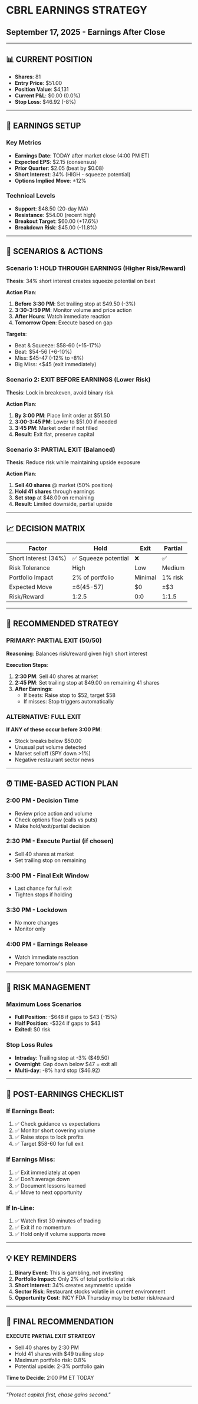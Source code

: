 # CBRL EARNINGS STRATEGY
## September 17, 2025 - Earnings After Close

---

## 📊 CURRENT POSITION
- **Shares**: 81
- **Entry Price**: $51.00
- **Position Value**: $4,131
- **Current P&L**: $0.00 (0.0%)
- **Stop Loss**: $46.92 (-8%)

---

## 🎯 EARNINGS SETUP

### Key Metrics
- **Earnings Date**: TODAY after market close (4:00 PM ET)
- **Expected EPS**: $2.15 (consensus)
- **Prior Quarter**: $2.05 (beat by $0.08)
- **Short Interest**: 34% (HIGH - squeeze potential)
- **Options Implied Move**: ±12%

### Technical Levels
- **Support**: $48.50 (20-day MA)
- **Resistance**: $54.00 (recent high)
- **Breakout Target**: $60.00 (+17.6%)
- **Breakdown Risk**: $45.00 (-11.8%)

---

## 🎲 SCENARIOS & ACTIONS

### Scenario 1: HOLD THROUGH EARNINGS (Higher Risk/Reward)
**Thesis**: 34% short interest creates squeeze potential on beat

**Action Plan**:
1. **Before 3:30 PM**: Set trailing stop at $49.50 (-3%)
2. **3:30-3:59 PM**: Monitor volume and price action
3. **After Hours**: Watch immediate reaction
4. **Tomorrow Open**: Execute based on gap

**Targets**:
- Beat & Squeeze: $58-60 (+15-17%)
- Beat: $54-56 (+6-10%)
- Miss: $45-47 (-12% to -8%)
- Big Miss: <$45 (exit immediately)

### Scenario 2: EXIT BEFORE EARNINGS (Lower Risk)
**Thesis**: Lock in breakeven, avoid binary risk

**Action Plan**:
1. **By 3:00 PM**: Place limit order at $51.50
2. **3:00-3:45 PM**: Lower to $51.00 if needed
3. **3:45 PM**: Market order if not filled
4. **Result**: Exit flat, preserve capital

### Scenario 3: PARTIAL EXIT (Balanced)
**Thesis**: Reduce risk while maintaining upside exposure

**Action Plan**:
1. **Sell 40 shares** @ market (50% position)
2. **Hold 41 shares** through earnings
3. **Set stop** at $48.00 on remaining
4. **Result**: Limited downside, partial upside

---

## 📈 DECISION MATRIX

| Factor | Hold | Exit | Partial |
|--------|------|------|---------|
| Short Interest (34%) | ✅ Squeeze potential | ❌ | ✅ |
| Risk Tolerance | High | Low | Medium |
| Portfolio Impact | 2% of portfolio | Minimal | 1% risk |
| Expected Move | ±$6 ($45-57) | $0 | ±$3 |
| Risk/Reward | 1:2.5 | 0:0 | 1:1.5 |

---

## 🎯 RECOMMENDED STRATEGY

### **PRIMARY: PARTIAL EXIT (50/50)**
**Reasoning**: Balances risk/reward given high short interest

**Execution Steps**:
1. **2:30 PM**: Sell 40 shares at market
2. **2:45 PM**: Set trailing stop at $49.00 on remaining 41 shares
3. **After Earnings**:
   - If beats: Raise stop to $52, target $58
   - If misses: Stop triggers automatically

### **ALTERNATIVE: FULL EXIT**
**If ANY of these occur before 3:00 PM**:
- Stock breaks below $50.00
- Unusual put volume detected
- Market selloff (SPY down >1%)
- Negative restaurant sector news

---

## ⏰ TIME-BASED ACTION PLAN

### 2:00 PM - Decision Time
- Review price action and volume
- Check options flow (calls vs puts)
- Make hold/exit/partial decision

### 2:30 PM - Execute Partial (if chosen)
- Sell 40 shares at market
- Set trailing stop on remaining

### 3:00 PM - Final Exit Window
- Last chance for full exit
- Tighten stops if holding

### 3:30 PM - Lockdown
- No more changes
- Monitor only

### 4:00 PM - Earnings Release
- Watch immediate reaction
- Prepare tomorrow's plan

---

## 🚨 RISK MANAGEMENT

### Maximum Loss Scenarios
- **Full Position**: -$648 if gaps to $43 (-15%)
- **Half Position**: -$324 if gaps to $43
- **Exited**: $0 risk

### Stop Loss Rules
- **Intraday**: Trailing stop at -3% ($49.50)
- **Overnight**: Gap down below $47 = exit all
- **Multi-day**: -8% hard stop ($46.92)

---

## 📝 POST-EARNINGS CHECKLIST

### If Earnings Beat:
1. ✅ Check guidance vs expectations
2. ✅ Monitor short covering volume
3. ✅ Raise stops to lock profits
4. ✅ Target $58-60 for full exit

### If Earnings Miss:
1. ✅ Exit immediately at open
2. ✅ Don't average down
3. ✅ Document lessons learned
4. ✅ Move to next opportunity

### If In-Line:
1. ✅ Watch first 30 minutes of trading
2. ✅ Exit if no momentum
3. ✅ Hold only if volume supports move

---

## 💡 KEY REMINDERS

1. **Binary Event**: This is gambling, not investing
2. **Portfolio Impact**: Only 2% of total portfolio at risk
3. **Short Interest**: 34% creates asymmetric upside
4. **Sector Risk**: Restaurant stocks volatile in current environment
5. **Opportunity Cost**: INCY FDA Thursday may be better risk/reward

---

## 🎯 FINAL RECOMMENDATION

**EXECUTE PARTIAL EXIT STRATEGY**
- Sell 40 shares by 2:30 PM
- Hold 41 shares with $49 trailing stop
- Maximum portfolio risk: 0.8%
- Potential upside: 2-3% portfolio gain

**Time to Decide**: 2:00 PM ET TODAY

---

*"Protect capital first, chase gains second."*